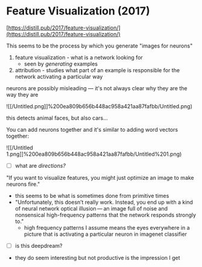 # Feature Visualization (2017)

[https://distill.pub/2017/feature-visualization/](https://distill.pub/2017/feature-visualization/)

This seems to be the process by which you generate "images for neurons" 

1. feature visualization - what is a network looking for
    - seen by *generating* examples
2. attribution - studies what part of an example is responsible for the network activating a particular way

neurons are possibly misleading — it's not always clear why they are the way they are

![[/Untitled.png]]%200ea809b656b448ac958a421aa87fafbb/Untitled.png)

this detects animal faces, but also cars...

You can add neurons together and it's similar to adding word vectors together:

![[/Untitled 1.png]]%200ea809b656b448ac958a421aa87fafbb/Untitled%201.png)

- [ ]  what are *directions?*

"If you want to visualize features, you might just optimize an image to make neurons fire."

- this seems to be what is sometimes done from primitive times
- "Unfortunately, this doesn’t really work. Instead, you end up with a kind of neural network optical illusion — an image full of noise and nonsensical high-frequency patterns that the network responds strongly to."
    - high frequency patterns I assume means the eyes everywhere in a picture that is activating a particular neuron in imagenet classifier
- [ ]  is this deepdream?
- they do seem interesting but not productive is the impression I get